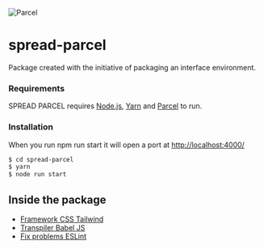 ![Parcel](https://user-images.githubusercontent.com/19409/31321658-f6aed0f2-ac3d-11e7-8100-1587e676e0ec.png)

# spread-parcel
Package created with the initiative of packaging an interface environment.

### Requirements

SPREAD PARCEL requires [Node.js](https://nodejs.org/), [Yarn](https://yarnpkg.com/) and [Parcel](https://parceljs.org/) to run.

### Installation

When you run npm run start it will open a port at [http://localhost:4000/](http://localhost:4000/)

```sh
$ cd spread-parcel
$ yarn
$ node run start
```

## Inside the package

- [Framework CSS Tailwind](https://tailwindcss.com/)
- [Transpiler Babel JS](https://babeljs.io/)
- [Fix problems ESLint](https://eslint.org/)
